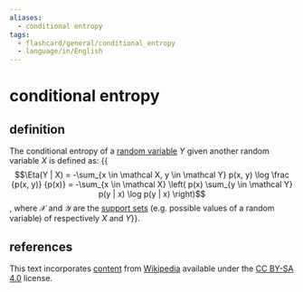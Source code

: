 ```yaml
---
aliases:
  - conditional entropy
tags:
  - flashcard/general/conditional_entropy
  - language/in/English
---
```


# conditional entropy

## definition

The conditional entropy of a [random variable](random%20variable.md) $Y$ given another random variable $X$ is defined as: {{$$\Eta(Y | X) = -\sum_{x \in \mathcal X, y \in \mathcal Y} p(x, y) \log \frac {p(x, y)} {p(x)} = -\sum_{x \in \mathcal X} \left( p(x) \sum_{y \in \mathcal Y} p(y | x) \log p(y | x) \right)$$, where $\mathcal X$ and $\mathcal Y$ are the [support sets](support%20(mathematics).md) (e.g. possible values of a random variable) of respectively $X$ and $Y$}}. <!--SR:!2024-04-23,8,250-->

## references

This text incorporates [content](https://en.wikipedia.org/wiki/conditional_entropy) from [Wikipedia](Wikipedia.md) available under the [CC BY-SA 4.0](https://creativecommons.org/licenses/by-sa/4.0/) license.
